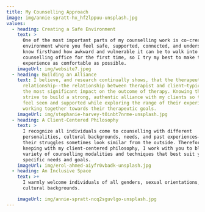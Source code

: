 ```yaml
---
title: My Counselling Approach
image: img/annie-spratt-hx_hf2lppuu-unsplash.jpg
values:
  - heading: Creating a Safe Environment
    text: >
      One of the most important parts of my counselling work is co-creating an
      environment where you feel safe, supported, connected, and understood. I
      know firsthand how awkward and vulnerable it can be to walk into a
      counselling office for the first time, so I try my best to make the
      experience as comfortable as possible. 
    imageUrl: img/website7.jpeg
  - heading: Building an Alliance
    text: I believe, and research continually shows, that the therapeutic
      relationship--the relationship between therapist and client—typically has
      the most significant impact on the outcome of therapy. Knowing this, I
      strive to build a strong, authentic alliance with my clients so that they
      feel seen and supported while exploring the range of their experience and
      working together towards their therapeutic goals.
    imageUrl: img/stephanie-harvey-t0inbt7nrme-unsplash.jpg
  - heading: A Client-Centered Philosophy
    text: >
      I recognize all individuals come to counselling with different
      personalities, cultural backgrounds, needs, and past experiences—even if
      their struggles sometimes look similar from the outside. Therefore, in
      keeping with my client-centered philosophy, I work with you to blend a
      variety of counselling modalities and techniques that best suit your
      specific needs and goals.  
    imageUrl: img/erol-ahmed-aiyfr0vbadk-unsplash.jpg
  - heading: An Inclusive Space
    text: >+
      I warmly welcome individuals of all genders, sexual orientations, and
      cultural backgrounds.

    imageUrl: img/annie-spratt-ncq2sguvlgo-unsplash.jpg
---
```

